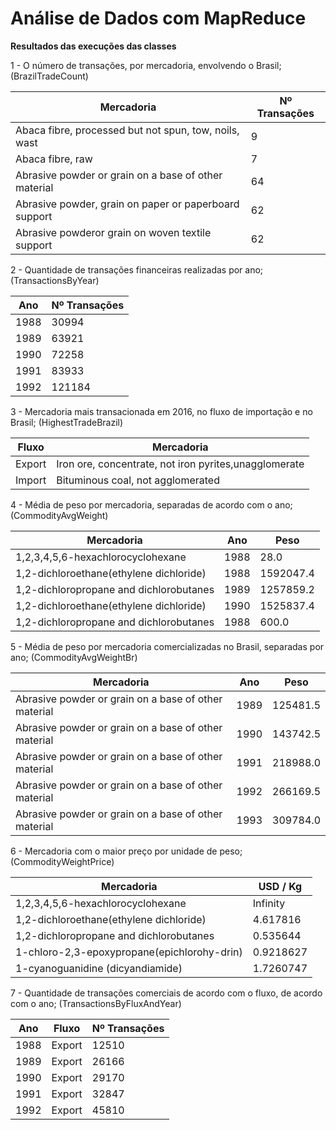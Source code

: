 # Análise de Dados com MapReduce

**Resultados das execuções das classes**

1 - O número de transações, por mercadoria, envolvendo o Brasil;
(BrazilTradeCount)

| Mercadoria                                            | Nº Transações |
| ----------------------------------------------------- | ------------- |
| Abaca fibre, processed but not spun, tow, noils, wast | 9             |
| Abaca fibre, raw                                      | 7             |
| Abrasive powder or grain on a base of other material  | 64            |
| Abrasive powder, grain on paper or paperboard support | 62            |
| Abrasive powderor grain on woven textile support      | 62            |

2 - Quantidade de transações financeiras realizadas por ano;
(TransactionsByYear)

| Ano  | Nº Transações |
| ---- | ------------- |
| 1988 | 30994         |
| 1989 | 63921         |
| 1990 | 72258         |
| 1991 | 83933         |
| 1992 | 121184        |

3 - Mercadoria mais transacionada em 2016, no fluxo de importação e no Brasil;
(HighestTradeBrazil)

| Fluxo  | Mercadoria                                            |
| ------ | ----------------------------------------------------- |
| Export | Iron ore, concentrate, not iron pyrites,unagglomerate |
| Import | Bituminous coal, not agglomerated                     |

4 - Média de peso por mercadoria, separadas de acordo com o ano;
(CommodityAvgWeight)

| Mercadoria                              | Ano  | Peso      |
| --------------------------------------- | ---- | --------- |
| 1,2,3,4,5,6-hexachlorocyclohexane       | 1988 | 28.0      |
| 1,2-dichloroethane(ethylene dichloride) | 1988 | 1592047.4 |
| 1,2-dichloropropane and dichlorobutanes | 1989 | 1257859.2 |
| 1,2-dichloroethane(ethylene dichloride) | 1990 | 1525837.4 |
| 1,2-dichloropropane and dichlorobutanes | 1988 | 600.0     |

5 - Média de peso por mercadoria comercializadas no Brasil, separadas por ano;
(CommodityAvgWeightBr)

| Mercadoria                                           | Ano  | Peso     |
| ---------------------------------------------------- | ---- | -------- |
| Abrasive powder or grain on a base of other material | 1989 | 125481.5 |
| Abrasive powder or grain on a base of other material | 1990 | 143742.5 |
| Abrasive powder or grain on a base of other material | 1991 | 218988.0 |
| Abrasive powder or grain on a base of other material | 1992 | 266169.5 |
| Abrasive powder or grain on a base of other material | 1993 | 309784.0 |

6 - Mercadoria com o maior preço por unidade de peso;
(CommodityWeightPrice)

| Mercadoria                                  | USD / Kg  |
| ------------------------------------------- | --------- |
| 1,2,3,4,5,6-hexachlorocyclohexane           | Infinity  |
| 1,2-dichloroethane(ethylene dichloride)     | 4.617816  |
| 1,2-dichloropropane and dichlorobutanes     | 0.535644  |
| 1-chloro-2,3-epoxypropane(epichlorohy-drin) | 0.9218627 |
| 1-cyanoguanidine (dicyandiamide)            | 1.7260747 |

7 - Quantidade de transações comerciais de acordo com o fluxo, de acordo com o ano;
(TransactionsByFluxAndYear)

| Ano  | Fluxo  | Nº Transações |
| ---- | ------ | ------------- |
| 1988 | Export | 12510         |
| 1989 | Export | 26166         |
| 1990 | Export | 29170         |
| 1991 | Export | 32847         |
| 1992 | Export | 45810         |
